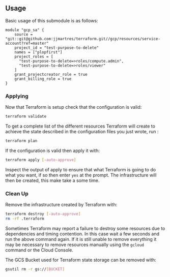 ## Usage
Basic usage of this submodule is as follows:

```hcl
module "gcp_sa" {
    source = "git::git@github.com:jjmartres/terraform.git//gcp/resources/service-account?ref=master"
    project_id = "test-purpose-to-delete"
    names = ["plopfirst"]
    project_roles = [
      "test-purpose-to-delete=>roles/compute.admin",
      "test-purpose-to-delete=>roles/viewer"
    ]
    grant_projectcreator_role = true
    grant_billing_role = true
}
```
### Applying

Now that Terraform is setup check that the configuration is valid:

```bash
terraform validate 
```

To get a complete list of the different resources Terraform will create to achieve the state described in the configuration files you just wrote, run :

```bash
terraform plan
```

If the configuration is valid then apply it with:

```bash
terraform apply [-auto-approve]
```

Inspect the output of apply to ensure that what Terraform is going to do what you want, if so then enter `yes` at the prompt.
The infrastructure will then be created, this make take a some time.


### Clean Up

Remove the infrastructure created by Terraform with:

```bash
terraform destroy [-auto-approve]
rm -rf .terraform
```

Sometimes Terraform may report a failure to destroy some resources due to dependencies and timing contention.
In this case wait a few seconds and run the above command again. If it is still unable to remove everything it may be necessary to remove resources manually using the `gcloud` command or the Cloud Console.

The GCS Bucket used for Terraform state storage can be removed with:

```bash
gsutil rm -r gs://[BUCKET]
```